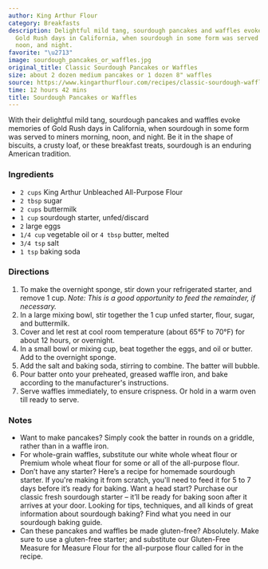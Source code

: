 ```yaml
---
author: King Arthur Flour
category: Breakfasts
description: Delightful mild tang, sourdough pancakes and waffles evoke memories of
  Gold Rush days in California, when sourdough in some form was served to miners morning,
  noon, and night.
favorite: "\u2713"
image: sourdough_pancakes_or_waffles.jpg
original_title: Classic Sourdough Pancakes or Waffles
size: about 2 dozen medium pancakes or 1 dozen 8" waffles
source: https://www.kingarthurflour.com/recipes/classic-sourdough-waffles-or-pancakes-recipe
time: 12 hours 42 mins
title: Sourdough Pancakes or Waffles
---
```

With their delightful mild tang, sourdough pancakes and waffles evoke memories of Gold Rush days in California, when sourdough in some form was served to miners morning, noon, and night. Be it in the shape of biscuits, a crusty loaf, or these breakfast treats, sourdough is an enduring American tradition.

### Ingredients

* `2 cups` King Arthur Unbleached All-Purpose Flour
* `2 tbsp` sugar
* `2 cups` buttermilk
* `1 cup` sourdough starter, unfed/discard
* `2` large eggs
* `1/4 cup` vegetable oil or `4 tbsp` butter, melted
* `3/4 tsp` salt
* `1 tsp` baking soda

### Directions

1. To make the overnight sponge, stir down your refrigerated starter, and remove 1 cup. _Note: This is a good opportunity to feed the remainder, if necessary._
2. In a large mixing bowl, stir together the 1 cup unfed starter, flour, sugar, and buttermilk.
3. Cover and let rest at cool room temperature (about 65°F to 70°F) for about 12 hours, or overnight.
4. In a small bowl or mixing cup, beat together the eggs, and oil or butter. Add to the overnight sponge.
5. Add the salt and baking soda, stirring to combine. The batter will bubble.
6. Pour batter onto your preheated, greased waffle iron, and bake according to the manufacturer's instructions.
7. Serve waffles immediately, to ensure crispness. Or hold in a warm oven till ready to serve.

### Notes

* Want to make pancakes? Simply cook the batter in rounds on a griddle, rather than in a waffle iron.
* For whole-grain waffles, substitute our white whole wheat flour or Premium whole wheat flour for some or all of the all-purpose flour.
* Don’t have any starter? Here’s a recipe for homemade sourdough starter. If you're making it from scratch, you'll need to feed it for 5 to 7 days before it’s ready for baking. Want a head start? Purchase our classic fresh sourdough starter – it’ll be ready for baking soon after it arrives at your door. Looking for tips, techniques, and all kinds of great information about sourdough baking? Find what you need in our sourdough baking guide.
* Can these pancakes and waffles be made gluten-free? Absolutely. Make sure to use a gluten-free starter; and substitute our Gluten-Free Measure for Measure Flour for the all-purpose flour called for in the recipe.